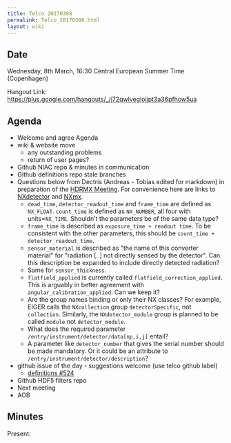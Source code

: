 ```yaml
---
title: Telco 20170308
permalink: Telco_20170308.html
layout: wiki
---
```


Date
----

Wednesday, 8th March, 16:30 Central European Summer Time (Copenhagen)

Hangout Link:
<https://plus.google.com/hangouts/_/j72qwlvegiojjpt3a36pfhow5ua>

Agenda
------

-   Welcome and agree Agenda
-   wiki & website move
    -   any outstanding problems
    -   return of user pages?
-   Github NIAC repo & minutes in communication
-   Github definitions repo stale branches
-   Questions below from Dectris (Andreas - Tobias edited for markdown) in preparation of the [HDRMX Meeting](https://indico.maxiv.lu.se/event/233/overview). For convenience here are links to [NXdetector](http://download.nexusformat.org/doc/html/classes/base_classes/NXdetector.html#nxdetector) and [NXmx](http://download.nexusformat.org/doc/html/classes/applications/NXmx.html#nxmx).
    *   `dead_time`, `detector_readout_time` and `frame_time` are defined as `NX_FLOAT`.  `count_time` is defined as `NX_NUMBER`, all four with units=`NX_TIME`.  Shouldn't the parameters be of the same data type?
    *   `frame_time` is described as `exposure_time + readout time`.  To be consistent with the other parameters, this should be `count_time + detector_readout_time`.
    *   `sensor_material` is described as "the name of this converter material" for "radiation [..] not directly sensed by the detector".  Can this description be expanded to include directly detected radiation?
    *   Same for `sensor_thickness`.
    *   `flatfield_applied` is currently called `flatfield_correction_applied`.  This is arguably in better agreement with `angular_calibration_applied`.  Can we keep it?
    *   Are the group names binding or only their NX classes?  For example, EIGER calls the `NXcollection` group `detectorSpecific`, not `collection`.  Similarly, the `NXdetector_module` group is planned to be called `module` not `detector_module`.
    *   What does the required parameter `/entry/instrument/detector/data[np,i,j]` entail?
    *   A parameter like `detector_number` that gives the serial number should be made mandatory.  Or it could be an attribute to `/entry/instrument/detector/description`?
-   github issue of the day - suggestions welcome (use telco github label)
    - [definitions #524](https://github.com/nexusformat/definitions/issues/524)
-   Github HDF5 filters repo
-   Next meeting
-   AOB

Minutes
-------

Present: 

